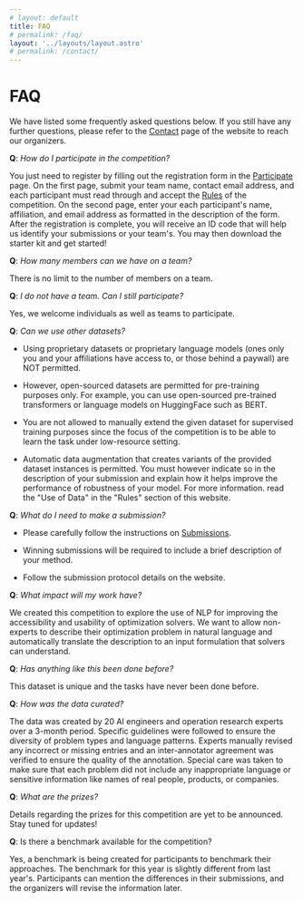 ```yaml
---
# layout: default
title: FAQ
# permalink: /faq/
layout: '../layouts/layout.astro'
# permalink: /contact/
---
```


# FAQ

We have listed some frequently asked questions below. If you still have any further questions, please refer to the [Contact](https://nl4opt.github.io/contact/) page of the website to reach our organizers.

**Q**: *How do I participate in the competition?*

You just need to register by filling out the registration form in the [Participate](https://nl4opt.github.io/participate/) page. On the first page, submit your team name, contact email address, and each participant must read through and accept the [Rules](https://nl4opt.github.io/rules/) of the competition. On the second page, enter your each participant's name, affiliation, and email address as formatted in the description of the form. After the registration is complete, you will receive an ID code that will help us identify your submissions or your team's. You may then download the starter kit and get started!

**Q**: *How many members can we have on a team?*

There is no limit to the number of members on a team.

**Q**: *I do not have a team. Can I still participate?*

Yes, we welcome individuals as well as teams to participate.

**Q**:  *Can we use other datasets?*

- Using proprietary datasets or proprietary language models (ones only you and your affiliations have access to, or those behind a paywall) are NOT permitted.

- However, open-sourced datasets are permitted for pre-training purposes only. For example, you can use open-sourced pre-trained transformers or language models on HuggingFace such as BERT.

- You are not allowed to manually extend the given dataset for supervised training purposes since the focus of the competition is to be able to learn the task under low-resource setting.

- Automatic data augmentation that creates variants of the provided dataset instances is permitted. You must however indicate so in the description of your submission and explain how it helps improve the performance of robustness of your model. For more information. read the "Use of Data" in the "Rules" section of this website.

**Q**: *What do I need to make a submission?*

<!-- * Make sure you include the following in your submission:

  * Same ID code given after registration to identify their multiple submissions.

  * A Poetry configuration to manage the participant's Python library dependencies in a deterministic way. Please refer to the template in the starter kit and tutorial for a step-by-step guide.

  * A binary file for the trained model.

  * If the output of your model format is different from that of the baseline model provided im the starter kit, please provide a conversion script. Please refer to the tutorial for more details.

  * For the second sub-task. if you used a different meaning representation. please provide a script to convert their model prediction to the canonical format used for evaluation. Refer to the example/default conversion script in the starter kit. -->

* Please carefully follow the instructions on [Submissions](https://nl4opt.github.io/submissions/).

* Winning submissions will be required to include a brief description of your method.

* Follow the submission protocol details on the website.

**Q**: *What impact will my work have?*

We created this competition to explore the use of NLP for improving the accessibility and usability of optimization solvers. We want to allow non-experts to describe their optimization problem in natural language and automatically translate the description to an input formulation that solvers can understand.

**Q**: *Has anything like this been done before?*

This dataset is unique and the tasks have never been done before.

**Q**: *How was the data curated?*

The data was created by 20 AI engineers and operation research experts over a 3-month period. Specific guidelines were followed to ensure the diversity of problem types and language patterns. Experts manually revised any incorrect or missing entries and an inter-annotator agreement was verified to ensure the quality of the annotation. Special care was taken to make sure that each problem did not include any inappropriate language or sensitive information like names of real people, products, or companies.

**Q**: *What are the prizes?*

Details regarding the prizes for this competition are yet to be announced. Stay tuned for updates!

**Q**: Is there a benchmark available for the competition?

Yes, a benchmark is being created for participants to benchmark their approaches. The benchmark for this year is slightly different from last year's. Participants can mention the differences in their submissions, and the organizers will revise the information later.
